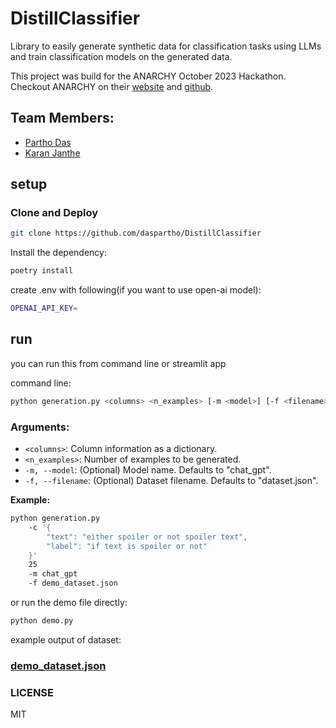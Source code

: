 # DistillClassifier
Library to easily generate synthetic data for classification tasks using LLMs and train classification models on the generated data.

This project was build for the ANARCHY October 2023 Hackathon. Checkout ANARCHY on their [website](https://github.com/anarchy-ai) and [github](https://anarchy.ai/welcome/why_anarchy).

## Team Members:

- [Partho Das](https://github.com/daspartho)
- [Karan Janthe](https://github.com/kmj-007)

## setup

### Clone and Deploy

```bash
git clone https://github.com/daspartho/DistillClassifier
```

Install the dependency:

```bash
poetry install
```

create .env with following(if you want to use open-ai model):

```bash
OPENAI_API_KEY=
```

## run

you can run this from command line or streamlit app

command line:

```bash
python generation.py <columns> <n_examples> [-m <model>] [-f <filename>]
```

### Arguments:

- `<columns>`: Column information as a dictionary.
- `<n_examples>`: Number of examples to be generated.
- `-m, --model`: (Optional) Model name. Defaults to "chat_gpt".
- `-f, --filename`: (Optional) Dataset filename. Defaults to "dataset.json".


**Example:**

```bash
python generation.py 
    -c '{
        "text": "either spoiler or not spoiler text",
        "label": "if text is spoiler or not"
    }' 
    25 
    -m chat_gpt 
    -f demo_dataset.json
```

or run the demo file directly:

```bash
python demo.py
```

example output of dataset:

### [demo_dataset.json](/demo_dataset.json)


### LICENSE
MIT
